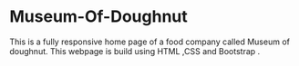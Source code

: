 # Museum-Of-Doughnut

This is a fully responsive home page of a food company called Museum of doughnut. This webpage is build using HTML ,CSS and Bootstrap .
